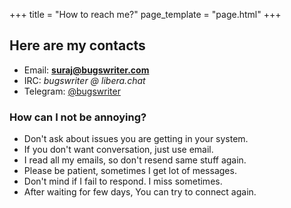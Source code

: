 +++
title = "How to reach me?"
page_template = "page.html"
+++


## Here are my contacts
- Email: **suraj@bugswriter.com**
- IRC: *bugswriter @ libera.chat*
- Telegram: [@bugswriter](https://t.me/bugswriter)

### How can I not be annoying?
- Don't ask about issues you are getting in your system.
- If you don't want conversation, just use email.
- I read all my emails, so don't resend same stuff again.
- Please be patient, sometimes I get lot of messages.
- Don't mind if I fail to respond. I miss sometimes.
- After waiting for few days, You can try to connect again.
